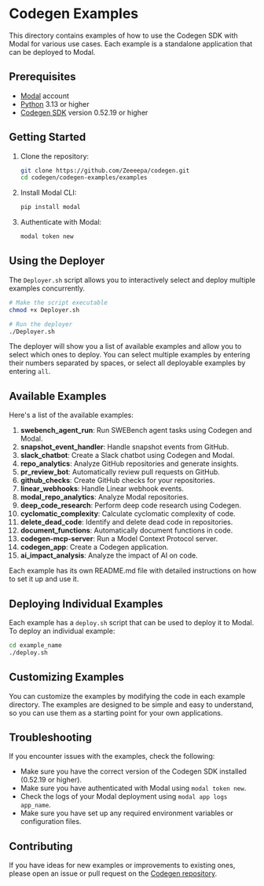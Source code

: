 # Codegen Examples

This directory contains examples of how to use the Codegen SDK with Modal for various use cases. Each example is a standalone application that can be deployed to Modal.

## Prerequisites

- [Modal](https://modal.com/) account
- [Python](https://www.python.org/) 3.13 or higher
- [Codegen SDK](https://github.com/Zeeeepa/codegen) version 0.52.19 or higher

## Getting Started

1. Clone the repository:
   ```bash
   git clone https://github.com/Zeeeepa/codegen.git
   cd codegen/codegen-examples/examples
   ```

2. Install Modal CLI:
   ```bash
   pip install modal
   ```

3. Authenticate with Modal:
   ```bash
   modal token new
   ```

## Using the Deployer

The `Deployer.sh` script allows you to interactively select and deploy multiple examples concurrently.

```bash
# Make the script executable
chmod +x Deployer.sh

# Run the deployer
./Deployer.sh
```

The deployer will show you a list of available examples and allow you to select which ones to deploy. You can select multiple examples by entering their numbers separated by spaces, or select all deployable examples by entering `all`.

## Available Examples

Here's a list of the available examples:

1. **swebench_agent_run**: Run SWEBench agent tasks using Codegen and Modal.
2. **snapshot_event_handler**: Handle snapshot events from GitHub.
3. **slack_chatbot**: Create a Slack chatbot using Codegen and Modal.
4. **repo_analytics**: Analyze GitHub repositories and generate insights.
5. **pr_review_bot**: Automatically review pull requests on GitHub.
6. **github_checks**: Create GitHub checks for your repositories.
7. **linear_webhooks**: Handle Linear webhook events.
8. **modal_repo_analytics**: Analyze Modal repositories.
9. **deep_code_research**: Perform deep code research using Codegen.
10. **cyclomatic_complexity**: Calculate cyclomatic complexity of code.
11. **delete_dead_code**: Identify and delete dead code in repositories.
12. **document_functions**: Automatically document functions in code.
13. **codegen-mcp-server**: Run a Model Context Protocol server.
14. **codegen_app**: Create a Codegen application.
15. **ai_impact_analysis**: Analyze the impact of AI on code.

Each example has its own README.md file with detailed instructions on how to set it up and use it.

## Deploying Individual Examples

Each example has a `deploy.sh` script that can be used to deploy it to Modal. To deploy an individual example:

```bash
cd example_name
./deploy.sh
```

## Customizing Examples

You can customize the examples by modifying the code in each example directory. The examples are designed to be simple and easy to understand, so you can use them as a starting point for your own applications.

## Troubleshooting

If you encounter issues with the examples, check the following:

- Make sure you have the correct version of the Codegen SDK installed (0.52.19 or higher).
- Make sure you have authenticated with Modal using `modal token new`.
- Check the logs of your Modal deployment using `modal app logs app_name`.
- Make sure you have set up any required environment variables or configuration files.

## Contributing

If you have ideas for new examples or improvements to existing ones, please open an issue or pull request on the [Codegen repository](https://github.com/Zeeeepa/codegen).
